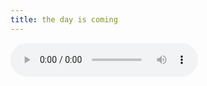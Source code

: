 ```yaml
---
title: the day is coming
---
```

<audio controls>
  <source src="https://media.anthonyrussano.com/Items/e10733128543671e35dd816363f40bda/Download?api_key=5b652e7f2f41475f80b9f048f2ceaaee" type="audio/mpeg">
</audio>
